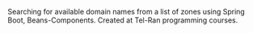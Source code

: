 Searching for available domain names from a list of zones using Spring Boot, Beans-Components. Created at Tel-Ran programming courses.
